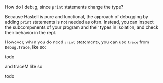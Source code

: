 How do I debug, since `print` statements change the type?

Because Haskell is pure and functional, the approach of debugging by adding `print` statements is not needed as often. Instead, you can inspect the subcomponents of your program and their types in isolation, and check their behavior in the repl. 

However, when you do need `print` statements, you can use `trace` from `Debug.Trace`, like so:

todo

and traceM like so

todo